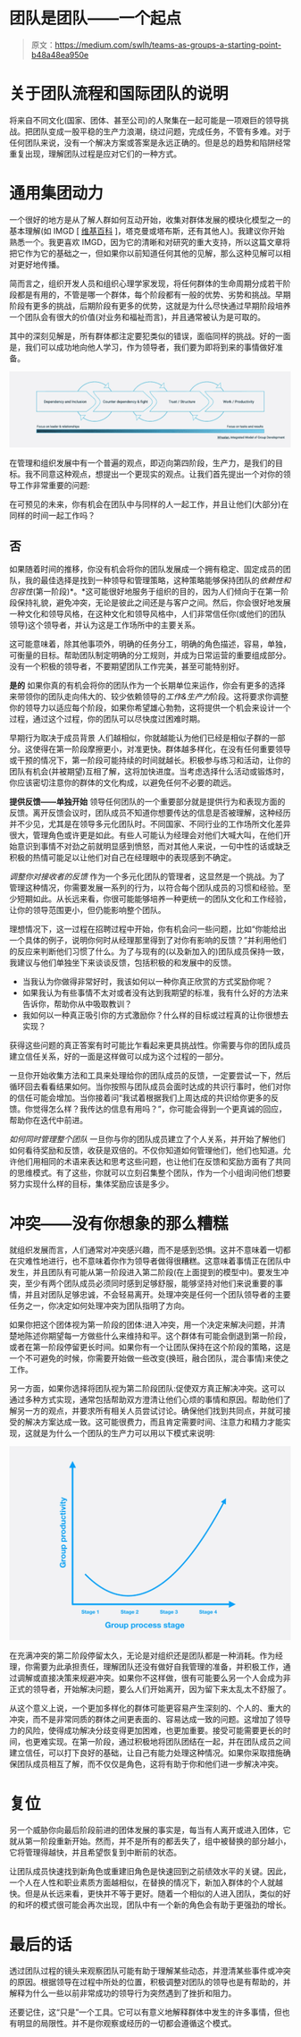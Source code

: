 # 团队是团队——一个起点

> 原文：<https://medium.com/swlh/teams-as-groups-a-starting-point-b48a48ea950e>

# **关于团队流程和国际团队的说明**

将来自不同文化(国家、团体、甚至公司)的人聚集在一起可能是一项艰巨的领导挑战。把团队变成一股平稳的生产力浪潮，绕过问题，完成任务，不管有多难。对于任何团队来说，没有一个解决方案或答案是永远正确的。但是总的趋势和陷阱经常重复出现，理解团队过程是应对它们的一种方式。

# **通用集团动力**

一个很好的地方是从了解人群如何互动开始，收集对群体发展的模块化模型之一的基本理解(如 IMGD [ [维基百科](https://en.wikipedia.org/wiki/Group_development#Wheelan's_integrated_model_of_group_development) ]，塔克曼或塔布斯，还有其他人)。我建议你开始熟悉一个。我更喜欢 IMGD，因为它的清晰和对研究的重大支持，所以这篇文章将把它作为它的基础之一，但如果你以前知道任何其他的见解，那么这种见解可以相对更好地传播。

简而言之，组织开发人员和组织心理学家发现，将任何群体的生命周期分成若干阶段都是有用的，不管是哪一个群体，每个阶段都有一般的优势、劣势和挑战。早期阶段有更多的挑战，后期阶段有更多的优势，这就是为什么尽快通过早期阶段培养一个团队会有很大的价值(对业务和福祉而言)，并且通常被认为是可取的。

其中的深刻见解是，所有群体都注定要犯类似的错误，面临同样的挑战。好的一面是，我们可以成功地向他人学习，作为领导者，我们要为即将到来的事情做好准备。

![](img/d86fa603c341389162ae9309614e2803.png)

在管理和组织发展中有一个普遍的观点，即迈向第四阶段，生产力，是我们的目标。我不同意这种观点，想提出一个更现实的观点。让我们首先提出一个对你的领导工作非常重要的问题:

在可预见的未来，你有机会在团队中与同样的人一起工作，并且让他们(大部分)在同样的时间一起工作吗？

## **否**

如果随着时间的推移，你没有机会将你的团队发展成一个拥有稳定、固定成员的团队，我的最佳选择是找到一种领导和管理策略，这种策略能够保持团队的*依赖性和包容性*(第一阶段)*。*这可能很好地服务于组织的目的，因为人们倾向于在第一阶段保持礼貌，避免冲突，无论是彼此之间还是与客户之间。然后，你会很好地发展一种文化和领导风格，在这种文化和领导风格中，人们非常信任你(或他们的团队领导)这个领导者，并认为这是工作场所中的主要关系。

这可能意味着，除其他事项外，明确的任务分工，明确的角色描述，容易，单独，可衡量的目标。帮助团队制定明确的分工规则，并成为日常运营的重要组成部分。没有一个积极的领导者，不要期望团队工作完美，甚至可能特别好。

**是的** 如果你真的有机会将你的团队作为一个长期单位来运作，你会有更多的选择来带领你的团队走向伟大的、较少依赖领导的*工作&生产力*阶段。这将要求你调整你的领导力以适应每个阶段，如果你希望雄心勃勃，这将提供一个机会来设计一个过程，通过这个过程，你的团队可以尽快度过困难时期。

早期行为取决于成员背景
人们越相似，你就越能认为他们已经是相似子群的一部分。这使得在第一阶段摩擦更小，对准更快。群体越多样化，在没有任何重要领导或干预的情况下，第一阶段可能持续的时间就越长。积极参与练习和活动，让你的团队有机会(并被期望)互相了解，这将加快进度。当考虑选择什么活动或锻炼时，你应该密切注意你的群体的文化构成，以避免任何不必要的疏远。

**提供反馈——单独开始** 领导任何团队的一个重要部分就是提供行为和表现方面的反馈。离开反馈会议时，团队成员不知道你想要传达的信息是否被理解，这种经历并不少见，尤其是在领导多元化团队时。不同国家、不同行业的工作场所文化差异很大，管理角色或许更是如此。有些人可能认为经理会对他们大喊大叫，在他们开始意识到事情不对劲之前就明显感到愤怒，而对其他人来说，一句中性的话或缺乏积极的热情可能足以让他们对自己在经理眼中的表现感到不确定。

*调整你对接收者的反馈* 作为一个多元化团队的管理者，这显然是一个挑战。为了管理这种情况，你需要发展一系列的行为，以符合每个团队成员的习惯和经验。至少短期如此。从长远来看，你很可能能够培养一种更统一的团队文化和工作经验，让你的领导范围更小，但仍能影响整个团队。

理想情况下，这一过程在招聘过程中开始，你有机会问一些问题，比如“你能给出一个具体的例子，说明你何时从经理那里得到了对你有影响的反馈？”并利用他们的反应来判断他们习惯了什么。为了与现有的(以及新加入的)团队成员保持一致，我建议与他们单独坐下来谈谈反馈，包括积极的和发展中的反馈。

*   当我认为你做得非常好时，我该如何以一种你真正欣赏的方式奖励你呢？
*   如果我认为有些事情不太对或者没有达到我期望的标准，我有什么好的方法来告诉你，帮助你从中吸取教训？
*   我如何以一种真正吸引你的方式激励你？什么样的目标或过程真的让你很想去实现？

获得这些问题的真正答案有时可能比乍看起来更具挑战性。你需要与你的团队成员建立信任关系，好的一面是这样做可以成为这个过程的一部分。

一旦你开始收集方法和工具来处理给你的团队成员的反馈，一定要尝试一下，然后循环回去看看结果如何。当你按照与团队成员会面时达成的共识行事时，他们对你的信任可能会增加。当你接着问“我试着根据我们上周达成的共识给你更多的反馈。你觉得怎么样？我传达的信息有用吗？”，你可能会得到一个更真诚的回应，帮助你在迭代中前进。

*如何同时管理整个团队* 一旦你与你的团队成员建立了个人关系，并开始了解他们如何看待奖励和反馈，收获是双倍的。不仅你知道如何管理他们，他们也知道。允许他们用相同的术语来表达和思考这些问题，也让他们在反馈和奖励方面有了共同的思维模式。有了这些，你就可以立刻召集整个团队，作为一个小组询问他们想要努力实现什么样的目标，集体奖励应该是多少。

# **冲突——没有你想象的那么糟糕**

就组织发展而言，人们通常对冲突感兴趣，而不是感到恐惧。这并不意味着一切都在灾难性地进行，也不意味着你作为领导者做得很糟糕。这意味着事情正在团队中发生，并且团队有可能从第一阶段进入第二阶段(在上面提到的模型中)。要发生冲突，至少有两个团队成员必须同时感到足够舒服，能够坚持对他们来说重要的事情，并且对团队足够忠诚，不会轻易离开。处理冲突是任何一个团队领导者的主要任务之一，你决定如何处理冲突为团队指明了方向。

如果你把这个团体视为第一阶段的团体:进入冲突，用一个决定来解决问题，并清楚地陈述你期望每一方做些什么来维持和平。这个群体有可能会倒退到第一阶段，或者在第一阶段停留更长时间。如果你有一个让团队保持在这个阶段的策略，这是一个不可避免的时候，你需要开始做一些改变(换班，融合团队，混合事情)来使之工作。

另一方面，如果你选择将团队视为第二阶段团队:促使双方真正解决冲突。这可以通过多种方式实现，通常包括帮助双方澄清让他们心烦的事情和原因。帮助他们了解另一方的观点，并要求所有相关人员尝试讨论。确保他们找到共同点，并就可接受的解决方案达成一致。这可能很费力，而且肯定需要时间、注意力和精力才能实现，这就是为什么一个团队的生产力可以用以下模式来说明:

![](img/37edc2b5034157768ca126ceb0dfa9cd.png)

在充满冲突的第二阶段停留太久，无论是对组织还是团队都是一种消耗。作为经理，你需要为此承担责任，理解团队还没有做好自我管理的准备，并积极工作，通过调解或直接决策来规避冲突。如果你不这样做，很有可能要么另一个人会成为非正式的领导者，开始解决问题，要么人们开始离开，因为留下来太乱太不舒服了。

从这个意义上说，一个更加多样化的群体可能更容易产生深刻的、个人的、重大的冲突，而不是非常同质的群体之间更表面的、容易达成一致的问题。这增加了领导力的风险，使得成功解决分歧变得更加困难，也更加重要。接受可能需要更长的时间，也更难实现。在第一阶段，通过积极地将团队团结在一起，并在团队成员之间建立信任，可以打下良好的基础，让自己有能力处理这种情况。如果你采取措施确保团队成员相互了解，而不仅仅是角色，这将有助于你和他们进一步解决冲突。

# **复位**

另一个威胁你向最后阶段前进的团体发展的事实是，每当有人离开或进入团体，它就从第一阶段重新开始。然而，并不是所有的都丢失了，组中被替换的部分越小，它将管理得越快，并且希望恢复到中断前的状态。

让团队成员快速找到新角色或重建旧角色是快速回到之前绩效水平的关键。因此，一个人在人性和职业素质方面越相似，在替换的情况下，新加入群体的个人就越快。但是从长远来看，更快并不等于更好。随着一个相似的人进入团队，类似的好的和坏的模式很可能会再次出现，团队中有一个新的角色会有助于更强劲的增长。

# **最后的话**

透过团队过程的镜头来观察团队可能有助于理解某些动态，并澄清某些事件或冲突的原因。根据领导在过程中所处的位置，积极调整对团队的领导也是有帮助的，并解释为什么一些以前非常成功的领导行为突然遇到了挫折和阻力。

还要记住，这“只是”一个工具。它可以有意义地解释群体中发生的许多事情，但也有明显的局限性。并不是你观察或经历的一切都会遵循这个模式。